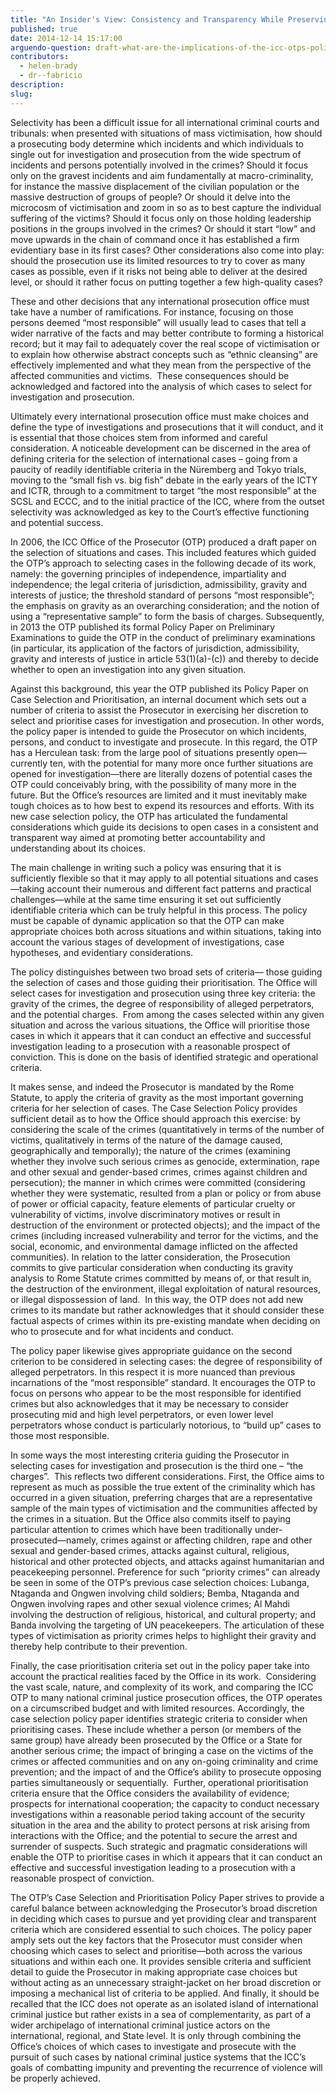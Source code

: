 ```yaml
---
title: "An Insider's View: Consistency and Transparency While Preserving Prosecutorial Discretion"
published: true
date: 2014-12-14 15:17:00
arguendo-question: draft-what-are-the-implications-of-the-icc-otps-policy-paper-on-case-selection-and-prioritisation-2016
contributors:
  - helen-brady
  - dr--fabricio
description:
slug:
---
```



Selectivity has been a difficult issue for all international criminal courts and tribunals: when presented with situations of mass victimisation, how should a prosecuting body determine which incidents and which individuals to single out for investigation and prosecution from the wide spectrum of incidents and persons potentially involved in the crimes? Should it focus only on the gravest incidents and aim fundamentally at macro-criminality, for instance the massive displacement of the civilian population or the massive destruction of groups of people? Or should it delve into the microcosm of victimisation and zoom in so as to best capture the individual suffering of the victims? Should it focus only on those holding leadership positions in the groups involved in the crimes? Or should it start “low” and move upwards in the chain of command once it has established a firm evidentiary base in its first cases? Other considerations also come into play: should the prosecution use its limited resources to try to cover as many cases as possible, even if it risks not being able to deliver at the desired level, or should it rather focus on putting together a few high-quality cases?

These and other decisions that any international prosecution office must take have a number of ramifications. For instance, focusing on those persons deemed “most responsible” will usually lead to cases that tell a wider narrative of the facts and may better contribute to forming a historical record; but it may fail to adequately cover the real scope of victimisation or to explain how otherwise abstract concepts such as “ethnic cleansing” are effectively implemented and what they mean from the perspective of the affected communities and victims.  These consequences should be acknowledged and factored into the analysis of which cases to select for investigation and prosecution.

Ultimately every international prosecution office must make choices and define the type of investigations and prosecutions that it will conduct, and it is essential that those choices stem from informed and careful consideration. A noticeable development can be discerned in the area of defining criteria for the selection of international cases – going from a paucity of readily identifiable criteria in the Nüremberg and Tokyo trials, moving to the “small fish vs. big fish” debate in the early years of the ICTY and ICTR, through to a commitment to target “the most responsible” at the SCSL and ECCC, and to the initial practice of the ICC, where from the outset selectivity was acknowledged as key to the Court’s effective functioning and potential success.

In 2006, the ICC Office of the Prosecutor (OTP) produced a draft paper on the selection of situations and cases. This included features which guided the OTP’s approach to selecting cases in the following decade of its work, namely: the governing principles of independence, impartiality and independence; the legal criteria of jurisdiction, admissibility, gravity and interests of justice; the threshold standard of persons “most responsible”; the emphasis on gravity as an overarching consideration; and the notion of using a “representative sample” to form the basis of charges. Subsequently, in 2013 the OTP published its formal Policy Paper on Preliminary Examinations to guide the OTP in the conduct of preliminary examinations (in particular, its application of the factors of jurisdiction, admissibility, gravity and interests of justice in article 53(1)(a)-(c)) and thereby to decide whether to open an investigation into any given situation.

Against this background, this year the OTP published its Policy Paper on Case Selection and Prioritisation, an internal document which sets out a number of criteria to assist the Prosecutor in exercising her discretion to select and prioritise cases for investigation and prosecution. In other words, the policy paper is intended to guide the Prosecutor on which incidents, persons, and conduct to investigate and prosecute. In this regard, the OTP has a Herculean task: from the large pool of situations presently open—currently ten, with the potential for many more once further situations are opened for investigation—there are literally dozens of potential cases the OTP could conceivably bring, with the possibility of many more in the future. But the Office’s resources are limited and it must inevitably make tough choices as to how best to expend its resources and efforts. With its new case selection policy, the OTP has articulated the fundamental considerations which guide its decisions to open cases in a consistent and transparent way aimed at promoting better accountability and understanding about its choices.

The main challenge in writing such a policy was ensuring that it is sufficiently flexible so that it may apply to all potential situations and cases—taking account their numerous and different fact patterns and practical challenges—while at the same time ensuring it set out sufficiently identifiable criteria which can be truly helpful in this process. The policy must be capable of dynamic application so that the OTP can make appropriate choices both across situations and within situations, taking into account the various stages of development of investigations, case hypotheses, and evidentiary considerations.

The policy distinguishes between two broad sets of criteria— those guiding the selection of cases and those guiding their prioritisation. The Office will select cases for investigation and prosecution using three key criteria: the gravity of the crimes, the degree of responsibility of alleged perpetrators, and the potential charges.  From among the cases selected within any given situation and across the various situations, the Office will prioritise those cases in which it appears that it can conduct an effective and successful investigation leading to a prosecution with a reasonable prospect of conviction. This is done on the basis of identified strategic and operational criteria.

It makes sense, and indeed the Prosecutor is mandated by the Rome Statute, to apply the criteria of gravity as the most important governing criteria for her selection of cases. The Case Selection Policy provides sufficient detail as to how the Office should approach this exercise: by considering the scale of the crimes (quantitatively in terms of the number of victims, qualitatively in terms of the nature of the damage caused, geographically and temporally); the nature of the crimes (examining whether they involve such serious crimes as genocide, extermination, rape and other sexual and gender-based crimes, crimes against children and persecution); the manner in which crimes were committed (considering whether they were systematic, resulted from a plan or policy or from abuse of power or official capacity, feature elements of particular cruelty or vulnerability of victims, involve discriminatory motives or result in destruction of the environment or protected objects); and the impact of the crimes (including increased vulnerability and terror for the victims, and the social, economic, and environmental damage inflicted on the affected communities). In relation to the latter consideration, the Prosecution commits to give particular consideration when conducting its gravity analysis to Rome Statute crimes committed by means of, or that result in, the destruction of the environment, illegal exploitation of natural resources, or illegal dispossession of land.  In this way, the OTP does not add new crimes to its mandate but rather acknowledges that it should consider these factual aspects of crimes within its pre-existing mandate when deciding on who to prosecute and for what incidents and conduct.

The policy paper likewise gives appropriate guidance on the second criterion to be considered in selecting cases: the degree of responsibility of alleged perpetrators. In this respect it is more nuanced than previous incarnations of the “most responsible” standard. It encourages the OTP to focus on persons who appear to be the most responsible for identified crimes but also acknowledges that it may be necessary to consider prosecuting mid and high level perpetrators, or even lower level perpetrators whose conduct is particularly notorious, to “build up” cases to those most responsible.

In some ways the most interesting criteria guiding the Prosecutor in selecting cases for investigation and prosecution is the third one – “the charges”.  This reflects two different considerations. First, the Office aims to represent as much as possible the true extent of the criminality which has occurred in a given situation, preferring charges that are a representative sample of the main types of victimisation and the communities affected by the crimes in a situation. But the Office also commits itself to paying particular attention to crimes which have been traditionally under-prosecuted—namely, crimes against or affecting children, rape and other sexual and gender-based crimes, attacks against cultural, religious, historical and other protected objects, and attacks against humanitarian and peacekeeping personnel. Preference for such “priority crimes” can already be seen in some of the OTP’s previous case selection choices: Lubanga, Ntaganda and Ongwen involving child soldiers; Bemba, Ntaganda and Ongwen involving rapes and other sexual violence crimes; Al Mahdi involving the destruction of religious, historical, and cultural property; and Banda involving the targeting of UN peacekeepers. The articulation of these types of victimisation as priority crimes helps to highlight their gravity and thereby help contribute to their prevention.

Finally, the case prioritisation criteria set out in the policy paper take into account the practical realities faced by the Office in its work.  Considering the vast scale, nature, and complexity of its work, and comparing the ICC OTP to many national criminal justice prosecution offices, the OTP operates on a circumscribed budget and with limited resources. Accordingly, the case selection policy paper identifies strategic criteria to consider when prioritising cases. These include whether a person (or members of the same group) have already been prosecuted by the Office or a State for another serious crime; the impact of bringing a case on the victims of the crimes or affected communities and on any on-going criminality and crime prevention; and the impact of and the Office’s ability to prosecute opposing parties simultaneously or sequentially.  Further, operational prioritisation criteria ensure that the Office considers the availability of evidence; prospects for international cooperation; the capacity to conduct necessary investigations within a reasonable period taking account of the security situation in the area and the ability to protect persons at risk arising from interactions with the Office; and the potential to secure the arrest and surrender of suspects. Such strategic and pragmatic considerations will enable the OTP to prioritise cases in which it appears that it can conduct an effective and successful investigation leading to a prosecution with a reasonable prospect of conviction.

The OTP’s Case Selection and Prioritisation Policy Paper strives to provide a careful balance between acknowledging the Prosecutor’s broad discretion in deciding which cases to pursue and yet providing clear and transparent criteria which are considered essential to such choices. The policy paper amply sets out the key factors that the Prosecutor must consider when choosing which cases to select and prioritise—both across the various situations and within each one. It provides sensible criteria and sufficient detail to guide the Prosecutor in making appropriate case choices but without acting as an unnecessary straight-jacket on her broad discretion or imposing a mechanical list of criteria to be applied. And finally, it should be recalled that the ICC does not operate as an isolated island of international criminal justice but rather exists in a sea of complementarity, as part of a wider archipelago of international criminal justice actors on the international, regional, and State level. It is only through combining the Office’s choices of which cases to investigate and prosecute with the pursuit of such cases by national criminal justice systems that the ICC’s goals of combatting impunity and preventing the recurrence of violence will be properly achieved.